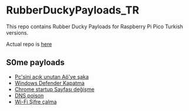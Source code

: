 # RubberDuckyPayloads_TR
This repo contains Rubber Ducky Payloads for Raspberry Pi Pico Turkish versions.

Actual repo is [here](https://github.com/hak5darren/USB-Rubber-Ducky/wiki/Payloads)

## S0me payloads
- [Pc'sini açık unutan Aö'ye şaka](src/WindowsLyi_unutan_AÖ.md)
- [Windows Defender Kapatma](src/Windows_Defender_Disable.md)
- [Chrome startup Sayfası değişme](src/Chrome_Startup_Page.md)
- [DNS poison](src/DNS_Poisoning.md)
- [Wi-Fi Şifre çalma](src/Wifi_Şifre_Çalma.md)

